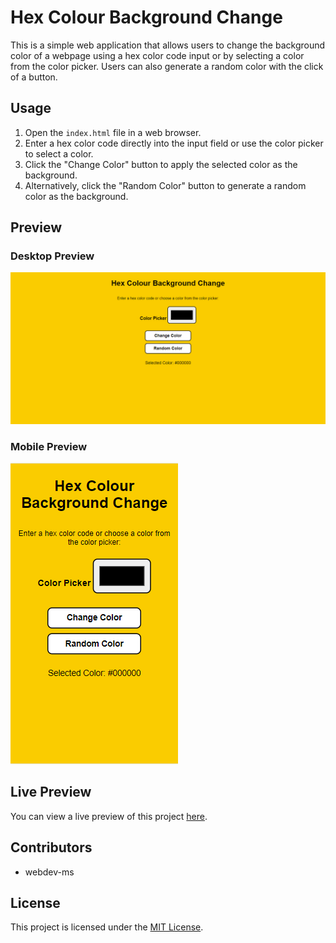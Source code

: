 # Hex Colour Background Change

This is a simple web application that allows users to change the background color of a webpage using a hex color code input or by selecting a color from the color picker. Users can also generate a random color with the click of a button.

## Usage

1. Open the `index.html` file in a web browser.
2. Enter a hex color code directly into the input field or use the color picker to select a color.
3. Click the "Change Color" button to apply the selected color as the background.
4. Alternatively, click the "Random Color" button to generate a random color as the background.

## Preview

### Desktop Preview
![Desktop Preview](<Desktop preview.png>)

### Mobile Preview
![Mobile Preview](<preview images/mobile preview.png>)

## Live Preview

You can view a live preview of this project [here](https://webdev-ms.github.io/Hex-Color-Background-Change/).

## Contributors

- webdev-ms

## License

This project is licensed under the [MIT License](LICENSE).
#

